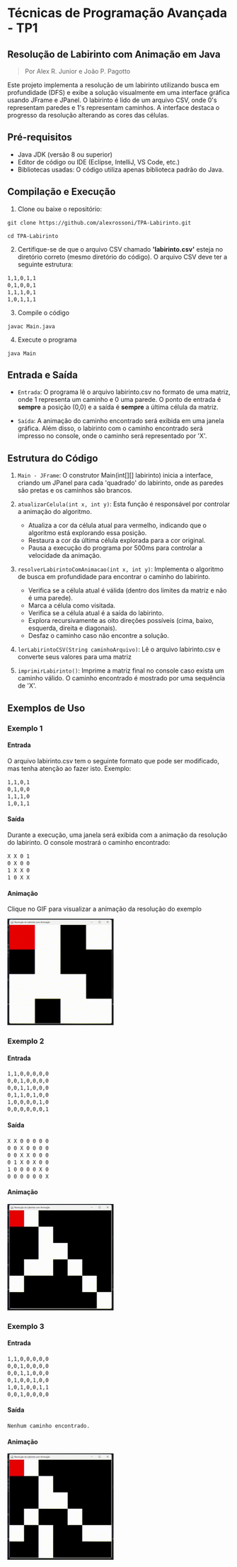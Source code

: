 # Técnicas de Programação Avançada - TP1
## Resolução de Labirinto com Animação em Java
> Por Alex R. Junior e João P. Pagotto

Este projeto implementa a resolução de um labirinto utilizando busca em profundidade (DFS) e exibe a solução visualmente em uma interface gráfica usando JFrame e JPanel. O labirinto é lido de um arquivo CSV, onde 0's representam paredes e 1's representam caminhos. A interface destaca o progresso da resolução alterando as cores das células.

## Pré-requisitos

- Java JDK (versão 8 ou superior)
- Editor de código ou IDE (Eclipse, IntelliJ, VS Code, etc.)
- Bibliotecas usadas: O código utiliza apenas biblioteca padrão do Java.

## Compilação e Execução

1. Clone ou baixe o repositório:
```
git clone https://github.com/alexrossoni/TPA-Labirinto.git
```
```
cd TPA-Labirinto
```

2. Certifique-se de que o arquivo CSV chamado **'labirinto.csv'** esteja no diretório correto (mesmo diretório do código). O arquivo CSV deve ter a seguinte estrutura:
```
1,1,0,1,1
0,1,0,0,1
1,1,1,0,1
1,0,1,1,1
```

3. Compile o código
```
javac Main.java
```

4. Execute o programa
```
java Main
```

## Entrada e Saída

- `Entrada`: O programa lê o arquivo labirinto.csv no formato de uma matriz, onde 1 representa um caminho e 0 uma parede. O ponto de entrada é **sempre** a posição (0,0) e a saída é **sempre** a última célula da matriz.


- `Saída`: A animação do caminho encontrado será exibida em uma janela gráfica. Além disso, o labirinto com o caminho encontrado será impresso no console, onde o caminho será representado por 'X'.

## Estrutura do Código

1. `Main - JFrame`: O construtor Main(int[][] labirinto) inicia a interface, criando um JPanel para cada 'quadrado' do labirinto, onde as paredes são pretas e os caminhos são brancos.


2. `atualizarCelula(int x, int y)`: Esta função é responsável por controlar a animação do algoritmo.
   - Atualiza a cor da célula atual para vermelho, indicando que o algoritmo está explorando essa posição.
   - Restaura a cor da última célula explorada para a cor original.
   - Pausa a execução do programa por 500ms para controlar a velocidade da animação.


3. `resolverLabirintoComAnimacao(int x, int y)`: Implementa o algoritmo de busca em profundidade para encontrar o caminho do labirinto.
   - Verifica se a célula atual é válida (dentro dos limites da matriz e não é uma parede).
   - Marca a célula como visitada.
   - Verifica se a célula atual é a saída do labirinto.
   - Explora recursivamente as oito direções possíveis (cima, baixo, esquerda, direita e diagonais).
   - Desfaz o caminho caso não encontre a solução.


4. `lerLabirintoCSV(String caminhoArquivo)`: Lê o arquivo labirinto.csv e converte seus valores para uma matriz


5. `imprimirLabirinto()`: Imprime a matriz final no console caso exista um caminho válido. O caminho encontrado é mostrado por uma sequência de 'X'.


## Exemplos de Uso

### Exemplo 1

#### Entrada
O arquivo labirinto.csv tem o seguinte formato que pode ser modificado, mas tenha atenção ao fazer isto. Exemplo:
```
1,1,0,1
0,1,0,0
1,1,1,0
1,0,1,1
```

#### Saída
Durante a execução, uma janela será exibida com a animação da resolução do labirinto. O console mostrará o caminho encontrado:
```
X X 0 1 
0 X 0 0 
1 X X 0 
1 0 X X 
```

#### Animação
Clique no GIF para visualizar a animação da resolução do exemplo

![GIF Exemplo 1](examples/example-1.gif)

### Exemplo 2

#### Entrada
```
1,1,0,0,0,0,0
0,0,1,0,0,0,0
0,0,1,1,0,0,0
0,1,1,0,1,0,0
1,0,0,0,0,1,0
0,0,0,0,0,0,1
```

#### Saída
```
X X 0 0 0 0 0 
0 0 X 0 0 0 0 
0 0 X X 0 0 0 
0 1 X 0 X 0 0 
1 0 0 0 0 X 0 
0 0 0 0 0 0 X 
```

#### Animação
![GIF Exemplo 1](examples/example-2.gif)

### Exemplo 3

#### Entrada
```
1,1,0,0,0,0,0
0,0,1,0,0,0,0
0,0,1,1,0,0,0
0,1,0,0,1,0,0
1,0,1,0,0,1,1
0,0,1,0,0,0,0
```

#### Saída
```
Nenhum caminho encontrado.
```

#### Animação
![GIF Exemplo 1](examples/example-3.gif)

